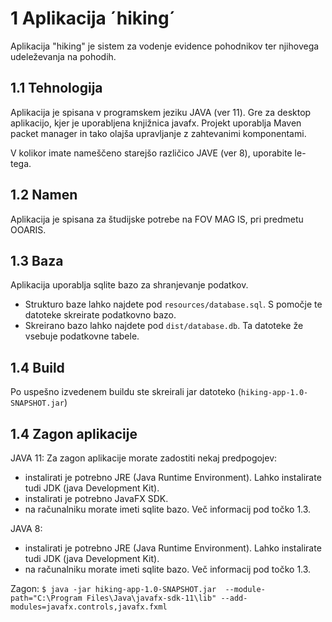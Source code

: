 # 1 Aplikacija ´hiking´
Aplikacija "hiking" je sistem za vodenje evidence pohodnikov ter njihovega udeleževanja na pohodih.

## 1.1 Tehnologija
Aplikacija je spisana v programskem jeziku JAVA (ver 11). Gre za desktop aplikacijo, kjer je uporabljena knjižnica javafx.
Projekt uporablja Maven packet manager in tako olajša upravljanje z zahtevanimi komponentami.

V kolikor imate nameščeno starejšo različico JAVE (ver 8), uporabite le-tega.

## 1.2 Namen
Aplikacija je spisana za študijske potrebe na FOV MAG IS, pri predmetu OOARIS.

## 1.3 Baza
Aplikacija uporablja sqlite bazo za shranjevanje podatkov. 
 - Strukturo baze lahko najdete pod `resources/database.sql`. S pomočje te datoteke skreirate podatkovno bazo.
 - Skreirano bazo lahko najdete pod `dist/database.db`. Ta datoteke že vsebuje podatkovne tabele.

## 1.4 Build
Po uspešno izvedenem buildu ste skreirali jar datoteko (`hiking-app-1.0-SNAPSHOT.jar`)

## 1.4 Zagon aplikacije
JAVA 11:
Za zagon aplikacije morate zadostiti nekaj predpogojev:
 - instalirati je potrebno JRE (Java Runtime Environment). Lahko instalirate tudi JDK (java Development Kit).
 - instalirati je potrebno JavaFX SDK.
 - na računalniku morate imeti sqlite bazo. Več informacij pod točko 1.3.
 
JAVA 8:
 - instalirati je potrebno JRE (Java Runtime Environment). Lahko instalirate tudi JDK (java Development Kit).
 - na računalniku morate imeti sqlite bazo. Več informacij pod točko 1.3.

 Zagon:
 ```$ java -jar hiking-app-1.0-SNAPSHOT.jar  --module-path="C:\Program Files\Java\javafx-sdk-11\lib" --add-modules=javafx.controls,javafx.fxml```